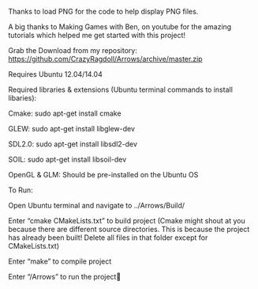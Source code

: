 

Thanks to load PNG for the code to help display PNG files.

A big thanks to Making Games with Ben, on youtube for the amazing tutorials which helped me get started with this project!

Grab the Download from my repository: https://github.com/CrazyRagdoll/Arrows/archive/master.zip

Requires Ubuntu 12.04/14.04

Required libraries & extensions (Ubuntu terminal commands to install libaries): 

Cmake: sudo apt-get install cmake 

GLEW: sudo apt-get install libglew-dev

SDL2.0: sudo apt-get install libsdl2-dev

SOIL: sudo apt-get install libsoil-dev 

OpenGL & GLM: Should be pre-installed on the Ubuntu OS

To Run:

Open Ubuntu terminal and navigate to ../Arrows/Build/

Enter “cmake CMakeLists.txt” to build project (Cmake might shout at you because there are different source directories. This is because the project has already been built! Delete all files in that folder except for CMakeLists.txt)

Enter “make” to compile project

Enter “/Arrows” to run the project
